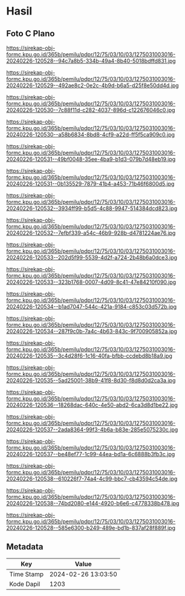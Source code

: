 # Hasil

## Foto C Plano

https://sirekap-obj-formc.kpu.go.id/365b/pemilu/pdpr/12/75/03/10/03/1275031003016-20240226-120528--94c7a8b5-334b-49a4-8b40-5018bdffd831.jpg

https://sirekap-obj-formc.kpu.go.id/365b/pemilu/pdpr/12/75/03/10/03/1275031003016-20240226-120529--492ae8c2-0e2c-4b9d-b6a5-d25f8e50dd4d.jpg

https://sirekap-obj-formc.kpu.go.id/365b/pemilu/pdpr/12/75/03/10/03/1275031003016-20240226-120530--7c88f11d-c282-4037-896d-c122676046c0.jpg

https://sirekap-obj-formc.kpu.go.id/365b/pemilu/pdpr/12/75/03/10/03/1275031003016-20240226-120530--a58b6834-8bd8-4cf9-a22d-ff5f5ca909c0.jpg

https://sirekap-obj-formc.kpu.go.id/365b/pemilu/pdpr/12/75/03/10/03/1275031003016-20240226-120531--49bf0048-35ee-4ba9-b1d3-079b7d48eb19.jpg

https://sirekap-obj-formc.kpu.go.id/365b/pemilu/pdpr/12/75/03/10/03/1275031003016-20240226-120531--0b135529-7879-41b4-a453-71b46f6800d5.jpg

https://sirekap-obj-formc.kpu.go.id/365b/pemilu/pdpr/12/75/03/10/03/1275031003016-20240226-120532--3934ff99-b5d5-4c88-9947-514384dcd823.jpg

https://sirekap-obj-formc.kpu.go.id/365b/pemilu/pdpr/12/75/03/10/03/1275031003016-20240226-120532--7efbf339-a54c-46b9-928b-d4781224ae76.jpg

https://sirekap-obj-formc.kpu.go.id/365b/pemilu/pdpr/12/75/03/10/03/1275031003016-20240226-120533--202d5f99-5539-4d2f-a724-2b48b6a0dce3.jpg

https://sirekap-obj-formc.kpu.go.id/365b/pemilu/pdpr/12/75/03/10/03/1275031003016-20240226-120533--323b1768-0007-4d09-8c41-47e84210f090.jpg

https://sirekap-obj-formc.kpu.go.id/365b/pemilu/pdpr/12/75/03/10/03/1275031003016-20240226-120534--b1ad7047-544c-421a-9184-c853c03d572b.jpg

https://sirekap-obj-formc.kpu.go.id/365b/pemilu/pdpr/12/75/03/10/03/1275031003016-20240226-120534--287f9c0b-7a4c-4b63-843c-9f700905852a.jpg

https://sirekap-obj-formc.kpu.go.id/365b/pemilu/pdpr/12/75/03/10/03/1275031003016-20240226-120535--3c4d28f6-1c16-40fa-bfbb-ccdebd8b18a9.jpg

https://sirekap-obj-formc.kpu.go.id/365b/pemilu/pdpr/12/75/03/10/03/1275031003016-20240226-120535--5ad25001-38b9-41f8-8d30-f8d8d0d2ca3a.jpg

https://sirekap-obj-formc.kpu.go.id/365b/pemilu/pdpr/12/75/03/10/03/1275031003016-20240226-120536--18268dac-640c-4e50-abd2-6ca3d8d1be22.jpg

https://sirekap-obj-formc.kpu.go.id/365b/pemilu/pdpr/12/75/03/10/03/1275031003016-20240226-120537--2ada8364-99f3-4b6a-b83e-285e5075230c.jpg

https://sirekap-obj-formc.kpu.go.id/365b/pemilu/pdpr/12/75/03/10/03/1275031003016-20240226-120537--be48ef77-1c99-44ea-bd1a-6c6888b3fb3c.jpg

https://sirekap-obj-formc.kpu.go.id/365b/pemilu/pdpr/12/75/03/10/03/1275031003016-20240226-120538--610226f7-74a4-4c99-bbc7-cb43594c54de.jpg

https://sirekap-obj-formc.kpu.go.id/365b/pemilu/pdpr/12/75/03/10/03/1275031003016-20240226-120538--74bd2080-e144-4920-b6e6-c4778338b478.jpg

https://sirekap-obj-formc.kpu.go.id/365b/pemilu/pdpr/12/75/03/10/03/1275031003016-20240226-120528--585e6300-b249-489e-bd1b-837af28f889f.jpg


## Metadata

| Key        | Value               |
| ---------- | ------------------- |
| Time Stamp | 2024-02-26 13:03:50 |
| Kode Dapil | 1203                |



